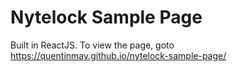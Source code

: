 # Nytelock Sample Page
Built in ReactJS. To view the page, goto https://quentinmay.github.io/nytelock-sample-page/
